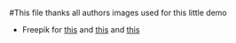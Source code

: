 #This file thanks all authors images used for this little demo

* Freepik for [this](http://www.flaticon.com/free-icon/data-wave_38860) and [this](http://www.flaticon.com/free-icon/close-cross_64498) and [this](http://www.flaticon.com/free-icon/three-gears-of-configuration-tools_46997)
